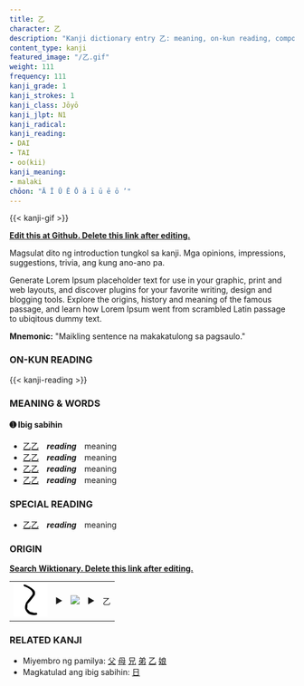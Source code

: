```yaml
---
title: 乙
character: 乙
description: "Kanji dictionary entry 乙: meaning, on-kun reading, compounds, origin, related kanji"
content_type: kanji
featured_image: "/乙.gif"
weight: 111
frequency: 111
kanji_grade: 1
kanji_strokes: 1
kanji_class: Jōyō
kanji_jlpt: N1
kanji_radical: 
kanji_reading: 
- DAI
- TAI
- oo(kii)
kanji_meaning:
- malaki
chōon: "Ā Ī Ū Ē Ō ā ī ū ē ō ’"
---
```

[//]: # (Don't edit the line below. Kanji animated GIF code is automatically generated.)
{{< kanji-gif >}}

[//]: # (Edit below this line.)

**[Edit this at Github. Delete this link after editing.](https://github.com/tim0g/tim/tree/main/content/kanji/乙/index.md)**

Magsulat dito ng introduction tungkol sa kanji. Mga opinions, impressions, suggestions, trivia, ang kung ano-ano pa.

Generate Lorem Ipsum placeholder text for use in your graphic, print and web layouts, and discover plugins for your favorite writing, design and blogging tools. Explore the origins, history and meaning of the famous passage, and learn how Lorem Ipsum went from scrambled Latin passage to ubiqitous dummy text.
 
**Mnemonic:** "Maikling sentence na makakatulong sa pagsaulo."

### ON-KUN READING

[//]: # (Don't edit the line below. ON-KUN READING code is automatically generated.)
{{< kanji-reading >}}

### MEANING & WORDS

#### ➊ **Ibig sabihin**
  - [乙](../乙)[乙](../乙)　***reading***　meaning
  - [乙](../乙)[乙](../乙)　***reading***　meaning
  - [乙](../乙)[乙](../乙)　***reading***　meaning
  - [乙](../乙)[乙](../乙)　***reading***　meaning

### SPECIAL READING
  - [乙](../乙)[乙](../乙)　***reading***　meaning

### ORIGIN

**[Search Wiktionary. Delete this link after editing.](https://wiktionary.org/wiki/乙)**
<table class="kanji-table"><tr><td>
<img src="60px-乙-bronze.svg.png">
</td><td>▶</td><td>
<img src="60px-乙-oracle.svg.png">
</td><td>▶</td>
<td class="kanji-origin">乙</td>
</tr></table>

### RELATED KANJI
- Miyembro ng pamilya: [父](../父) [母](../母) [兄](../兄) [弟](../弟) [乙](../乙) [娘](../娘)
- Magkatulad ang ibig sabihin: [日](../日)
